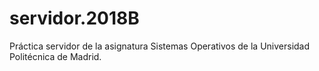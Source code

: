 # servidor.2018B

Práctica servidor de la asignatura Sistemas Operativos de la Universidad Politécnica de Madrid.
